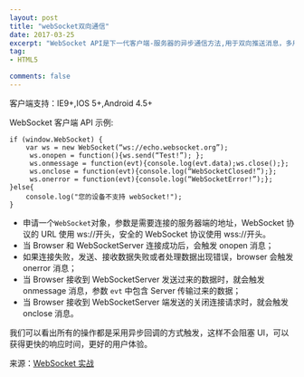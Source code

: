 ```yaml
---
layout: post
title: "webSocket双向通信"
date: 2017-03-25
excerpt: "WebSocket API是下一代客户端-服务器的异步通信方法,用于双向推送消息，多用于实时性要求很高（秒级）的场合，如在实时聊天（在浏览器内）、直播平台等"
tag:
- HTML5

comments: false
---
```


客户端支持：IE9+,IOS 5+,Android 4.5+

WebSocket 客户端 API 示例:

	if (window.WebSocket) {
		var ws = new WebSocket(“ws://echo.websocket.org”); 
		 ws.onopen = function(){ws.send(“Test!”); }; 
		 ws.onmessage = function(evt){console.log(evt.data);ws.close();}; 
		 ws.onclose = function(evt){console.log(“WebSocketClosed!”);}; 
		 ws.onerror = function(evt){console.log(“WebSocketError!”);};
	}else{
		console.log("您的设备不支持 webSocket!");
	}



- 申请一个`WebSocket`对象，参数是需要连接的服务器端的地址，WebSocket 协议的 URL 使用 ws://开头，安全的 WebSocket 协议使用 wss://开头。
- 当 Browser 和 WebSocketServer 连接成功后，会触发 onopen 消息；
- 如果连接失败，发送、接收数据失败或者处理数据出现错误，browser 会触发 onerror 消息；
- 当 Browser 接收到 WebSocketServer 发送过来的数据时，就会触发 onmessage 消息，参数 `evt` 中包含 Server 传输过来的数据；
- 当 Browser 接收到 WebSocketServer 端发送的关闭连接请求时，就会触发 onclose 消息。
 
 
我们可以看出所有的操作都是采用异步回调的方式触发，这样不会阻塞 UI，可以获得更快的响应时间，更好的用户体验。




来源：<a href = "http://www.ibm.com/developerworks/cn/java/j-lo-WebSocket/" target = "_blank">WebSocket 实战</a>